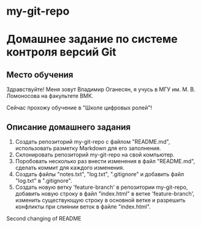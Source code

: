 # my-git-repo
# Домашнее задание по системе контроля версий Git
## Место обучения
Здравствуйте! Меня зовут Владимир Оганесян, я учусь в МГУ им. М. В. Ломоносова на факультете ВМК. 

Сейчас прохожу обучение в "Школе цифровых ролей"!
## Описание домашнего задания
1. Создать репозиторий my-git-repo с файлом "README.md", использовать разметку Markdown для его заполнения.
2. Склонировать репозиторий my-git-repo на свой компьютер.
3. Поробовать несколько раз внести изменения в файл "README.md", сделать коммит для каждого изменения.
4. Создать файлы "notes.txt", "log.txt", ".gitignore" и добавить файл "log.txt" в ".gitignore".
5. Создать новую ветку 'feature-branch' в репозитории my-git-repo, добавить новую строку в файл "index.html" в ветке 'feature-branch', изменить существующую строку в основной ветке и разрешить конфликты при слиянии веток в файле "index.html".

Second changing of README 
